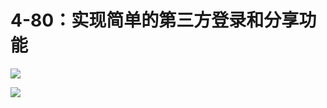 # 4-80：实现简单的第三方登录和分享功能

![](https://gitlab.com/kiriha/my-public-pictures/-/raw/main/pictures/2024/06/30_20_52_38_202406302052013.png)

![](https://gitlab.com/kiriha/my-public-pictures/-/raw/main/pictures/2024/06/30_20_54_7_202406302054586.png)
